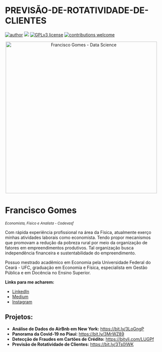 # PREVISÃO-DE-ROTATIVIDADE-DE-CLIENTES

[![author](https://img.shields.io/badge/author-franciscogomes-red.svg)](linkedin.com/in/francisco-gomes-3a1514231) [![](https://img.shields.io/badge/python-3.7+-blue.svg)](https://www.python.org/downloads/release/python-365/) [![GPLv3 license](https://img.shields.io/badge/License-GPLv3-blue.svg)](http://perso.crans.org/besson/LICENSE.html) [![contributions welcome](https://img.shields.io/badge/contributions-welcome-brightgreen.svg?style=flat)](https://github.com/franciscogomes/portfolio/issues)

<p align="center">
  <img src="https://media.istockphoto.com/photos/cloud-computing-picture-id1318623693?b=1&k=20&m=1318623693&s=170667a&w=0&h=EQ1IN6TphBimjX7qPTOdm-yW4aSbjcAKV4kRyzS6zyw=" alt="Francisco Gomes - Data Science"height=500px >
</p>

# Francisco Gomes
<sub>*Economista, Físico e Analista - Codevasf*</sub>

Com rápida experiência profissional na área da Física, atualmente exerço minhas atividades laborais como economista. Tendo propor mecanismos que promovam a redução da pobreza rural por meio da organização de fatores em empreendimentos produtivos. Tal organização busca independência financeira e sustentabilidade do empreendimento.

Possuo mestrado acadêmico em Economia pela Universidade Federal do Ceará - UFC, graduação em Economia e Física, especialista em Gestão Pública e em Docência no Ensino Superior.


**Links para me acharem:**
* [LinkedIn](linkedin.com/in/francisco-gomes-3a1514231)
* [Medium](https://www.medium.com)
* [Instagram](https://www.instagram.com/gomesfrancisco37/)


## Projetos:

* **Análise de Dados do AirBnb em New York:** https://bit.ly/3LoGngP
* **Panorama da Covid-19 no Piauí:** https://bit.ly/3MrWZ89
* **Detecção de Fraudes em Cartões de Crédito:** https://bityli.com/LUGPf
* **Previsão de Rotatividade de Clientes:** https://bit.ly/3Ts0IWK
